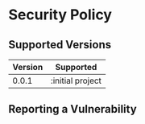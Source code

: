 # Security Policy

## Supported Versions

| Version | Supported          |
| ------- | ------------------ |
| 0.0.1   | :initial project   |

## Reporting a Vulnerability
